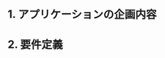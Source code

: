 ## 1. アプリケーションの企画内容
<!--今回あなたが独自に開発する予定のアプリケーションの企画内容を自由に記載してください。-->

## 2. 要件定義
<!--今回実装するアプリケーションの要件を記載してください。-->
